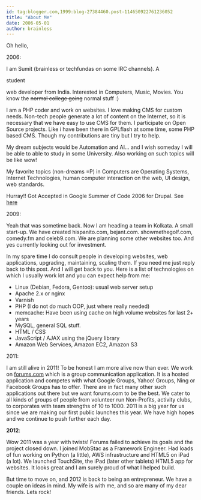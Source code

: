 ```yaml
---
id: tag:blogger.com,1999:blog-27384460.post-114650922761236052
title: "About Me"
date: 2006-05-01
author: brainless
---
```


Oh hello,  

2006:

I am Sumit (brainless or techfundas on some IRC channels). A   

student  

 web developer from India. Interested in Computers, Music, Movies. You know the ~~normal college going~~ normal stuff :)  

I am a PHP coder and work on websites. I love making CMS for custom needs. Non-tech people generate a lot of content on the Internet, so it is necessary that we have easy to use CMS for them. I participate on Open Source projects. Like i have been there in GPLflash at some time, some PHP based CMS. Though my contributions are tiny but I try to help.  

My dream subjects would be Automation and AI... and I wish someday I will be able to able to study in some University. Also working on such topics will be like wow!  

My favorite topics (non-dreams =P) in Computers are Operating Systems, Internet Technologies, human computer interaction on the web, UI design, web standards.  

Hurray!! Got Accepted in Google Summer of Code 2006 for Drupal. See [here](http://drupal.org/node/65244)  

2009:

Yeah that was sometime back. Now I am heading a team in Kolkata. A small start-up. We have created hispanito.com, bejant.com. showmethegolf.com, comedy.fm and celeb9.com. We are planning some other websites too. And yes currently looking out for investment.  

In my spare time I do consult people in developing websites, web applications, upgrading, maintaining, scaling them. If you need me just reply back to this post. And I will get back to you. Here is a list of technologies on which I usually work lot and you can expect help from me:  

* Linux (Debian, Fedora, Gentoo): usual web server setup
* Apache 2.x or nginx
* Varnish
* PHP (I do not do much OOP, just where really needed)
* memcache: Have been using cache on high volume websites for last 2+ years
* MySQL, general SQL stuff.
* HTML / CSS
* JavaScript / AJAX using the jQuery library
* Amazon Web Services, Amazon EC2, Amazon S3

2011:

I am still alive in 2011! To be honest I am more alive now than ever. We work on [forums.com](http://forums.com/) which is a group communication application. It is a hosted application and competes with what Google Groups, Yahoo! Groups, Ning or Facebook Groups has to offer. There are in fact many other such applications out there but we want forums.com to be the best. We cater to all kinds of groups of people from volunteer run Non-Profits, activity clubs, to corporates with team strengths of 10 to 1000. 2011 is a big year for us since we are making our first public launches this year. We have high hopes and we continue to push further each day.  

**2012**:  

Wow 2011 was a year with twists! Forums failed to achieve its goals and the project closed down. I joined MobStac as a Framework Engineer. Had loads of fun working on Python (a little), AWS infrastructure and HTML5 on iPad (a lot). We launched TouchSite, the iPad (later other tablets) HTML5 app for websites. It looks great and I am surely proud of what I helped build.  
  
But time to move on, and 2012 is back to being an entrepreneur. We have a couple on ideas in mind. My wife is with me, and so are many of my dear friends. Lets rock!